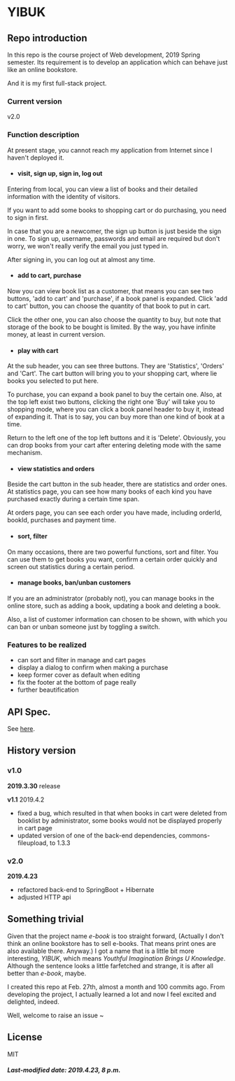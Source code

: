 # YIBUK

## Repo introduction

In this repo is the course project of Web development, 2019 Spring semester. Its requirement is to develop an application which can behave just like an online bookstore.

And it is my first full-stack project.

### Current version

v2.0

### Function description

At present stage, you cannot reach my application from Internet since I haven't deployed it.

+ #### visit, sign up, sign in, log out

Entering from local, you can view a list of books and their detailed information with the identity of visitors. 

If you want to add some books to shopping cart or do purchasing, you need to sign in first. 

In case that you are a newcomer, the sign up button is just beside the sign in one. To sign up, username, passwords and email are required but don't worry, we won't really verify the email you just typed in. 

After signing in, you can log out at almost any time.

+ #### add to cart, purchase

Now you can view book list as a customer, that means you can see two buttons, 'add to cart' and 'purchase', if a book panel is expanded. Click 'add to cart' button, you can choose the quantity of that book to put in cart. 

Click the other one, you can also choose the quantity to buy, but note that storage of the book to be bought is limited. By the way, you have infinite money, at least in current version.

+ #### play with cart

At the sub header, you can see three buttons. They are 'Statistics', 'Orders' and 'Cart'. The cart button will bring you to your shopping cart, where lie books you selected to put here. 

To purchase, you can expand a book panel to buy the certain one. Also, at the top left exist two buttons, clicking the right one 'Buy' will take you to shopping mode, where you can click a book panel header to buy it, instead of expanding it. That is to say, you can buy more than one kind of book at a time. 

Return to the left one of the top left buttons and it is 'Delete'. Obviously, you can drop books from your cart after entering deleting mode with the same mechanism.

+ #### view statistics and orders

Beside the cart button in the sub header, there are statistics and order ones. At statistics page, you can see how many books of each kind you have purchased exactly during a certain time span.

At orders page, you can see each order you have made, including orderId, bookId, purchases and payment time.

+ #### sort, filter

On many occasions, there are two powerful functions, sort and filter. You can use them to get books you want, confirm a certain order quickly and screen out statistics during a certain period.

+ #### manage books, ban/unban customers

If you are an administrator (probably not), you can manage books in the online store, such as adding a book, updating a book and deleting a book.

Also, a list of customer information can chosen to be shown, with which you can ban or unban someone just by toggling a switch. 

### Features to be realized

+ can sort and filter in manage and cart pages
+ display a dialog to confirm when making a purchase
+ keep former cover as default when editing
+ fix the footer at the bottom of page really
+ further beautification

## API Spec.

See [here](./API-Spec.md).

## History version

### v1.0 

**2019.3.30** release

**v1.1**  2019.4.2

+ fixed a bug, which resulted in that when books in cart were deleted from booklist by administrator, some books would not be displayed properly in cart page
+ updated version of one of the back-end dependencies, commons-fileupload, to 1.3.3

### v2.0

**2019.4.23** 

+ refactored back-end to SpringBoot + Hibernate 
+ adjusted HTTP api

## Something trivial

Given that the project name *e-book* is too straight forward, (Actually I don't think an online bookstore has to sell e-books. That means print ones are also available there. Anyway.) I got a name that is a little bit more interesting, *YIBUK*, which means *Youthful Imagination Brings U Knowledge*. Although the sentence looks a little farfetched and strange, it is after all better than *e-book*, maybe.

I created this repo at Feb. 27th, almost a month and 100 commits ago. From developing the project, I actually learned a lot and now I feel excited and delighted, indeed.

Well, welcome to raise an issue ~

## License

MIT

##### Last-modified date: 2019.4.23, 8 p.m.